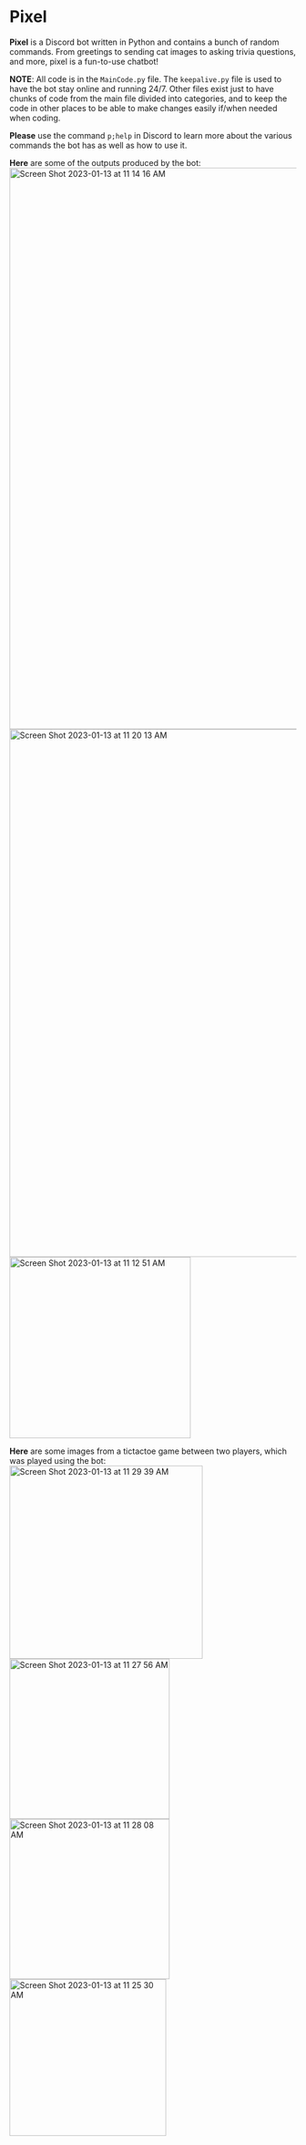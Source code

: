 # Pixel 
**Pixel** is a Discord bot written in Python and contains a bunch of random commands. From greetings to sending cat images to asking trivia questions, and more, pixel is a fun-to-use chatbot!

**NOTE**: All code is in the ``MainCode.py`` file. The ``keepalive.py`` file is used to have the bot stay online and running 24/7. Other files exist just to have chunks of code from the main file divided into categories, and to keep the code in other places to be able to make changes easily if/when needed when coding.

**Please** use the command `p;help` in Discord to learn more about the various commands the bot has as well as how to use it.

**Here** are some of the outputs produced by the bot:
<img width="985" alt="Screen Shot 2023-01-13 at 11 14 16 AM" src="https://user-images.githubusercontent.com/98141763/212260074-ea3325b0-1e51-4eee-9430-35381847e406.png">
<img width="926" alt="Screen Shot 2023-01-13 at 11 20 13 AM" src="https://user-images.githubusercontent.com/98141763/212260888-f8c54a1b-0fe2-4040-a981-656f3e568378.png">
<img width="318" alt="Screen Shot 2023-01-13 at 11 12 51 AM" src="https://user-images.githubusercontent.com/98141763/212260921-5ba74321-b38a-4dee-bfe8-9cce148b5268.png">

**Here** are some images from a tictactoe game between two players, which was played using the bot:<img width="339" alt="Screen Shot 2023-01-13 at 11 29 39 AM" src="https://user-images.githubusercontent.com/98141763/212262722-de7a84ef-7399-47b6-8605-af4554a780ec.png">
<img width="281" alt="Screen Shot 2023-01-13 at 11 27 56 AM" src="https://user-images.githubusercontent.com/98141763/212262727-c95c1c6b-c511-482a-94ea-fc37effbb074.png">
<img width="281" alt="Screen Shot 2023-01-13 at 11 28 08 AM" src="https://user-images.githubusercontent.com/98141763/212262735-dab25ecb-3e8e-4bbd-96d3-69d27f1ad2a9.png">
<img width="275" alt="Screen Shot 2023-01-13 at 11 25 30 AM" src="https://user-images.githubusercontent.com/98141763/212262745-bdb3c9fc-ceed-4fdd-bab6-2e0cfe40596d.png">
